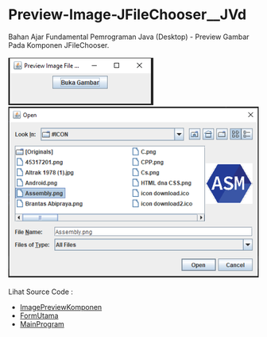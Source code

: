 # Preview-Image-JFileChooser__JVd
Bahan Ajar Fundamental Pemrograman Java (Desktop) - Preview Gambar Pada Komponen JFileChooser.<br><br>
<img src="https://github.com/RizkyKhapidsyah/Preview-Image-JFileChooser__JVd/blob/master/result/001.PNG">
<img src="https://github.com/RizkyKhapidsyah/Preview-Image-JFileChooser__JVd/blob/master/result/002.PNG"><br><br>
Lihat Source Code :<br>
- <a href="https://github.com/RizkyKhapidsyah/Preview-Image-JFileChooser__JVd/blob/master/src/com/rizkykhapidsyah/ImagePreviewComponent.java">ImagePreviewKomponen</a><br>
- <a href="https://github.com/RizkyKhapidsyah/Preview-Image-JFileChooser__JVd/blob/master/src/com/rizkykhapidsyah/FormUtama.java">FormUtama</a><br>
- <a href="https://github.com/RizkyKhapidsyah/Preview-Image-JFileChooser__JVd/blob/master/src/MainProgram.java">MainProgram</a>
